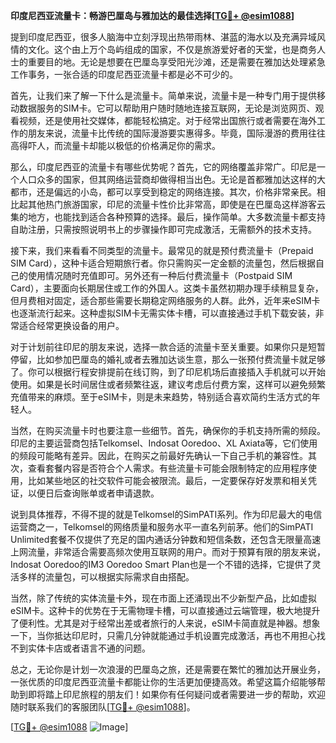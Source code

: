 **印度尼西亚流量卡：畅游巴厘岛与雅加达的最佳选择[[TG💪+ @esim1088](https://t.me/s/esim1088)]**

提到印度尼西亚，很多人脑海中立刻浮现出热带雨林、湛蓝的海水以及充满异域风情的文化。这个由上万个岛屿组成的国家，不仅是旅游爱好者的天堂，也是商务人士的重要目的地。无论是想要在巴厘岛享受阳光沙滩，还是需要在雅加达处理紧急工作事务，一张合适的印度尼西亚流量卡都是必不可少的。

首先，让我们来了解一下什么是流量卡。简单来说，流量卡是一种专门用于提供移动数据服务的SIM卡。它可以帮助用户随时随地连接互联网，无论是浏览网页、观看视频，还是使用社交媒体，都能轻松搞定。对于经常出国旅行或者需要在海外工作的朋友来说，流量卡比传统的国际漫游要实惠得多。毕竟，国际漫游的费用往往高得吓人，而流量卡却能以极低的价格满足你的需求。

那么，印度尼西亚的流量卡有哪些优势呢？首先，它的网络覆盖非常广。印尼是一个人口众多的国家，但其网络运营商却做得相当出色。无论是首都雅加达这样的大都市，还是偏远的小岛，都可以享受到稳定的网络连接。其次，价格非常亲民。相比起其他热门旅游国家，印尼的流量卡性价比非常高，即使是在巴厘岛这样游客云集的地方，也能找到适合各种预算的选择。最后，操作简单。大多数流量卡都支持自助注册，只需按照说明书上的步骤操作即可完成激活，无需额外的技术支持。

接下来，我们来看看不同类型的流量卡。最常见的就是预付费流量卡（Prepaid SIM Card），这种卡适合短期旅行者。你只需购买一定金额的流量包，然后根据自己的使用情况随时充值即可。另外还有一种后付费流量卡（Postpaid SIM Card），主要面向长期居住或工作的外国人。这类卡虽然初期办理手续稍显复杂，但月费相对固定，适合那些需要长期稳定网络服务的人群。此外，近年来eSIM卡也逐渐流行起来。这种虚拟SIM卡无需实体卡槽，可以直接通过手机下载安装，非常适合经常更换设备的用户。

对于计划前往印尼的朋友来说，选择一款合适的流量卡至关重要。如果你只是短暂停留，比如参加巴厘岛的婚礼或者去雅加达谈生意，那么一张预付费流量卡就足够了。你可以根据行程安排提前在线订购，到了印尼机场后直接插入手机就可以开始使用。如果是长时间居住或者频繁往返，建议考虑后付费方案，这样可以避免频繁充值带来的麻烦。至于eSIM卡，则是未来趋势，特别适合喜欢简约生活方式的年轻人。

当然，在购买流量卡时也要注意一些细节。首先，确保你的手机支持所需的频段。印尼的主要运营商包括Telkomsel、Indosat Ooredoo、XL Axiata等，它们使用的频段可能略有差异。因此，在购买之前最好先确认一下自己手机的兼容性。其次，查看套餐内容是否符合个人需求。有些流量卡可能会限制特定的应用程序使用，比如某些地区的社交软件可能会被限流。最后，一定要保存好发票和相关凭证，以便日后查询账单或者申请退款。

说到具体推荐，不得不提的就是Telkomsel的SimPATI系列。作为印尼最大的电信运营商之一，Telkomsel的网络质量和服务水平一直名列前茅。他们的SimPATI Unlimited套餐不仅提供了充足的国内通话分钟数和短信条数，还包含无限量高速上网流量，非常适合需要高频次使用互联网的用户。而对于预算有限的朋友来说，Indosat Ooredoo的IM3 Ooredoo Smart Plan也是一个不错的选择，它提供了灵活多样的流量包，可以根据实际需求自由搭配。

当然，除了传统的实体流量卡外，现在市面上还涌现出不少新型产品，比如虚拟eSIM卡。这种卡的优势在于无需物理卡槽，可以直接通过云端管理，极大地提升了便利性。尤其是对于经常出差或者旅行的人来说，eSIM卡简直就是神器。想象一下，当你抵达印尼时，只需几分钟就能通过手机设置完成激活，再也不用担心找不到实体卡店或者语言不通的问题。

总之，无论你是计划一次浪漫的巴厘岛之旅，还是需要在繁忙的雅加达开展业务，一张优质的印度尼西亚流量卡都能让你的生活更加便捷高效。希望这篇介绍能够帮助到即将踏上印尼旅程的朋友们！如果你有任何疑问或者需要进一步的帮助，欢迎随时联系我们的客服团队[[TG💪+ @esim1088](https://t.me/s/esim1088)]。

[[TG💪+ @esim1088](https://t.me/s/esim1088) ![Image](https://i.postimg.cc/4NQfJmqS/Snipaste-2025-05-13-00-14-12.png)]